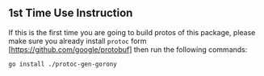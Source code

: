 ## 1st Time Use Instruction
If this is the first time you are going to build protos of this package, please make sure
you already install `protoc` form [https://github.com/google/protobuf] then run the following
commands:
```
go install ./protoc-gen-gorony
```


